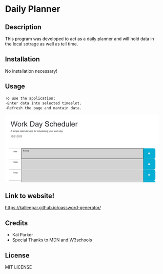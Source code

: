 # Daily Planner

## Description

This program was developed to act as a daily planner and
will hold data in the local sotrage as well as tell time.


## Installation

No installation necessary!

## Usage

    To use the application:
    -Enter data into selected timeslot.
    -Refresh the page and mantain data.

![Alt text](./Assets/Daily_Planner2023sample.jpg)

## Link to website!
https://kalleepar.github.io/password-generator/

## Credits

- Kal Parker
- Special Thanks to MDN and W3schools

## License

MIT LICENSE